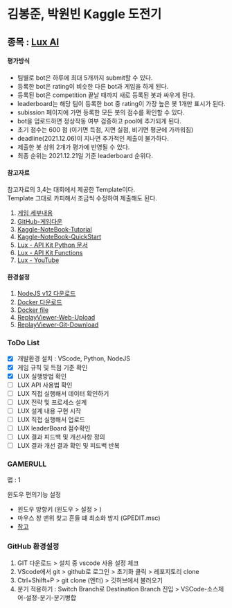 # 김봉준, 박원빈 Kaggle 도전기

## 종목 : [Lux AI](https://www.kaggle.com/c/lux-ai-2021/overview)

#### 평가방식
- 팀별로 bot은 하루에 최대 5개까지 submit할 수 있다. 
- 등록한 bot은 rating이 비슷한 다른 bot과 게임을 하게 된다.
- 등록된 bot은 competition 끝날 때까지 새로 등록된 봇과 싸우게 된다.
- leaderboard는 해당 팀이 등록한 bot 중 rating이 가장 높은 봇 1개만 표시가 된다. 
- subission 페이지에 가면 등록한 모든 봇의 점수를 확인할 수 있다. 
- bot을 업로드하면 정상작동 여부 검증하고 pool에 추가되게 된다.
- 초기 점수는 600 점 (이기면 득점, 지면 실점, 비기면 평균에 가까워짐)
- deadline(2021.12.06)이 지나면 추가적인 제출이 불가하다.
- 제출한 봇 상위 2개가 평가에 반영될 수 있다.
- 최종 순위는 2021.12.21일 기준 leaderboard 순위다.

#### 참고자료
참고자료의 3,4는 대회에서 제공한 Template이다.  
Template 그대로 카피해서 조금씩 수정하여 제출해도 된다.
1. [게임 세부내용](https://www.kaggle.com/c/lux-ai-2021/overview/lux-ai-specifications)
2. [GitHub-게임다운](https://github.com/Lux-AI-Challenge/Lux-Design-2021)
3. [Kaggle-NoteBook-Tutorial](https://www.kaggle.com/stonet2000/lux-ai-season-1-jupyter-notebook-tutorial)
4. [Kaggle-NoteBook-QuickStart](https://www.kaggle.com/stonet2000/lux-ai-season-1-jupyter-notebook-quickstart)
5. [Lux - API Kit Python 문서](https://github.com/Lux-AI-Challenge/Lux-Design-2021/tree/master/kits/python)
6. [Lux - API Kit Functions](https://github.com/Lux-AI-Challenge/Lux-Design-2021/blob/master/kits/README.md)
7. [Lux - YouTube](https://www.youtube.com/channel/UCK4aJwBPG6nME0yLNUi3qQQ/videos)

#### 환경설정
1. [NodeJS v12 다운로드](https://nodejs.org/en/download/)
2. [Docker 다운로드](https://docs.docker.com/get-docker/)
3. [Docker file](https://github.com/Lux-AI-Challenge/Lux-Design-2021/blob/master/Dockerfile)
4. [ReplayViewer-Web-Upload](https://2021vis.lux-ai.org/)
5. [ReplayViewer-Git-Download](https://github.com/Lux-AI-Challenge/Lux-Viewer-2021)


 
### ToDo List
- [x] 개발환경 설치 : VScode, Python, NodeJS
- [x] 게임 규칙 및 득점 기준 확인
- [x] LUX 실행방법 확인 
- [ ] LUX API 사용법 확인
- [ ] LUX 직접 실행해서 데이터 확인하기
- [ ] LUX 전략 및 프로세스 설계
- [ ] LUX 설계 내용 구현 시작
- [ ] LUX 직접 실행해서 업로드
- [ ] LUX leaderBoard 점수확인
- [ ] LUX 결과 피드백 및 개선사항 정의
- [ ] LUX 결과 개선 결과 확인 및 피드백 반복

### GAMERULL
맵 : 1

윈도우 편의기능 설정
- 윈도우 방향키 (윈도우 > 설정 > )
- 마우스 창 맨위 찾고 흔들 떄 최소화 방지 (GPEDIT.msc)
- [참고](https://jsix.tistory.com/1105)


### GitHub 환경설정
1. GIT 다운로드 > 설치 중 vscode 사용 설정 체크
2. VScode에서 git > github로 로그인 > 초기화 클릭 > 레포지토리 clone
3. Ctrl+Shilft+P > git clone (엔터) > 깃허브에서 불러오기
4. 분기 적용하기 : Switch Branch로 Destination Branch 진입 > VSCode-소스제어-설정-분기-분기병합